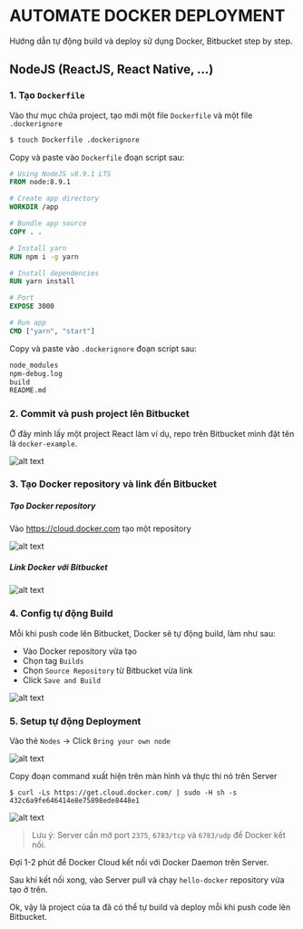 # AUTOMATE DOCKER DEPLOYMENT

Hướng dẫn tự động build và deploy sử dụng Docker, Bitbucket step by step.

## NodeJS (ReactJS, React Native, ...)

### 1. Tạo `Dockerfile`
Vào thư mục chứa project, tạo mới một file `Dockerfile` và một file `.dockerignore`
```sh
$ touch Dockerfile .dockerignore
```

Copy và paste vào `Dockerfile` đoạn script sau:

```dockerfile
# Using NodeJS v8.9.1 LTS
FROM node:8.9.1

# Create app directory
WORKDIR /app

# Bundle app source
COPY . .

# Install yarn
RUN npm i -g yarn

# Install dependencies
RUN yarn install

# Port
EXPOSE 3000

# Run app
CMD ["yarn", "start"]
```

Copy và paste vào `.dockerignore` đoạn script sau:

```dockerfile
node_modules
npm-debug.log
build
README.md
```

### 2. Commit và push project lên Bitbucket
Ở đây mình lấy một project React làm ví dụ, repo trên Bitbucket mình đặt tên là `docker-example`.

![alt text](https://i.imgur.com/K2aXHsM.png)

### 3. Tạo Docker repository và link đến Bitbucket
##### Tạo Docker repository
Vào https://cloud.docker.com tạo một repository

![alt text](https://i.imgur.com/BXFK6qQ.png)

##### Link Docker với Bitbucket

![alt text](https://i.imgur.com/gIp69XH.png)

### 4. Config tự động Build
Mỗi khi push code lên Bitbucket, Docker sẽ tự động build, làm như sau:
- Vào Docker repository vừa tạo
- Chọn tag `Builds`
- Chọn `Source Repository` từ Bitbucket vừa link
- Click `Save and Build`

![alt text](https://i.imgur.com/9O3E5NY.png)

### 5. Setup tự động Deployment
Vào thẻ `Nodes` -> Click `Bring your own node`

![alt text](https://i.imgur.com/18lQYhj.png)

Copy đoạn command xuất hiện trên màn hình và thực thi nó trên Server
```
$ curl -Ls https://get.cloud.docker.com/ | sudo -H sh -s 432c6a9fe646414e8e75898ede8448e1
```
![alt text](https://i.imgur.com/nUZimey.png)

> Lưu ý: Server cần mở port `2375`, `6783/tcp` và `6783/udp` để Docker kết nối.

Đợi 1-2 phút để Docker Cloud kết nối với Docker Daemon trên Server.

Sau khi kết nối xong, vào Server pull và chạy `hello-docker` repository vừa tạo ở trên.


Ok, vậy là project của ta đã có thể tự build và deploy mỗi khi push code lên Bitbucket.